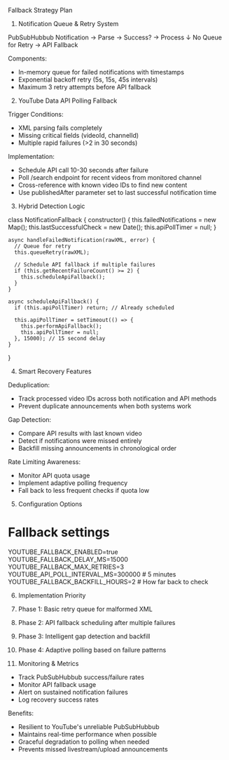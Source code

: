   Fallback Strategy Plan

  1. Notification Queue & Retry System

  PubSubHubbub Notification → Parse → Success? → Process
                                  ↓ No
                             Queue for Retry → API Fallback

  Components:
  - In-memory queue for failed notifications with timestamps
  - Exponential backoff retry (5s, 15s, 45s intervals)
  - Maximum 3 retry attempts before API fallback

  2. YouTube Data API Polling Fallback

  Trigger Conditions:
  - XML parsing fails completely
  - Missing critical fields (videoId, channelId)
  - Multiple rapid failures (>2 in 30 seconds)

  Implementation:
  - Schedule API call 10-30 seconds after failure
  - Poll /search endpoint for recent videos from monitored channel
  - Cross-reference with known video IDs to find new content
  - Use publishedAfter parameter set to last successful notification time

  3. Hybrid Detection Logic

  class NotificationFallback {
    constructor() {
      this.failedNotifications = new Map();
      this.lastSuccessfulCheck = new Date();
      this.apiPollTimer = null;
    }

    async handleFailedNotification(rawXML, error) {
      // Queue for retry
      this.queueRetry(rawXML);

      // Schedule API fallback if multiple failures
      if (this.getRecentFailureCount() >= 2) {
        this.scheduleApiFallback();
      }
    }

    async scheduleApiFallback() {
      if (this.apiPollTimer) return; // Already scheduled

      this.apiPollTimer = setTimeout(() => {
        this.performApiFallback();
        this.apiPollTimer = null;
      }, 15000); // 15 second delay
    }
  }

  4. Smart Recovery Features

  Deduplication:
  - Track processed video IDs across both notification and API methods
  - Prevent duplicate announcements when both systems work

  Gap Detection:
  - Compare API results with last known video
  - Detect if notifications were missed entirely
  - Backfill missing announcements in chronological order

  Rate Limiting Awareness:
  - Monitor API quota usage
  - Implement adaptive polling frequency
  - Fall back to less frequent checks if quota low

  5. Configuration Options

  # Fallback settings
  YOUTUBE_FALLBACK_ENABLED=true
  YOUTUBE_FALLBACK_DELAY_MS=15000
  YOUTUBE_FALLBACK_MAX_RETRIES=3
  YOUTUBE_API_POLL_INTERVAL_MS=300000  # 5 minutes
  YOUTUBE_FALLBACK_BACKFILL_HOURS=2    # How far back to check

  6. Implementation Priority

  1. Phase 1: Basic retry queue for malformed XML
  2. Phase 2: API fallback scheduling after multiple failures
  3. Phase 3: Intelligent gap detection and backfill
  4. Phase 4: Adaptive polling based on failure patterns

  7. Monitoring & Metrics

  - Track PubSubHubbub success/failure rates
  - Monitor API fallback usage
  - Alert on sustained notification failures
  - Log recovery success rates

  Benefits:
  - Resilient to YouTube's unreliable PubSubHubbub
  - Maintains real-time performance when possible
  - Graceful degradation to polling when needed
  - Prevents missed livestream/upload announcements
